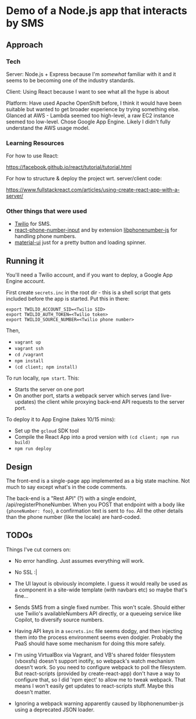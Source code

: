 # Demo of a Node.js app that interacts by SMS

## Approach

### Tech

Server: Node.js + Express because I'm _somewhat_ familiar with it and it seems
to be becoming one of the industry standards.

Client: Using React because I want to see what all the hype is about

Platform: Have used Apache OpenShift before, I think it would have been suitable
but wanted to get broader experience by trying something else. Glanced at AWS -
Lambda seemed too high-level, a raw EC2 instance seemed too low-level. Chose
Google App Engine. Likely I didn't fully understand the AWS usage model.

### Learning Resources

For how to use React:

https://facebook.github.io/react/tutorial/tutorial.html

For how to structure & deploy the project wrt. server/client code:

https://www.fullstackreact.com/articles/using-create-react-app-with-a-server/

### Other things that were used

- [Twilio](https://www.twilio.com/) for SMS.
- [react-phone-number-input](https://github.com/catamphetamine/react-phone-number-input)
  and by extension
  [libphonenumber-js](https://github.com/catamphetamine/libphonenumber-js) for
  handling phone numbers.
- [material-ui](http://www.material-ui.com) just for a pretty button and loading
  spinner.

## Running it

You'll need a Twilio account, and if you want to deploy, a Google App Engine
account.

First create `secrets.inc` in the root dir - this is a shell script that gets
included before the app is started. Put this in there:

    export TWILIO_ACCOUNT_SID=<Twilio SID>
    export TWILIO_AUTH_TOKEN=<Twilio token>
    export TWILIO_SOURCE_NUMBER=<Twilio phone number>

Then,

- `vagrant up`
- `vagrant ssh`
- `cd /vagrant`
- `npm install`
- `(cd client; npm install)`

To run locally, `npm start`. This:

- Starts the server on one port
- On another port, starts a webpack server which serves (and live-updates) the
  client while proxying back-end API requests to the server port.

To deploy it to App Engine (takes 10/15 mins):

- Set up the `gcloud` SDK tool
- Compile the React App into a prod version with `(cd client; npm run build)`
- `npm run deploy`

## Design

The front-end is a single-page app implemented as a big state machine. Not much
to say except what's in the code comments.

The back-end is a "Rest API" (?) with a single endoint,
/api/registerPhoneNumber. When you POST that endpoint with a body like
`{phoneNumber: foo}`, a confirmation text is sent to `foo`. All the other
details than the phone number (like the locale) are hard-coded.

## TODOs

Things I've cut corners on:

- No error handling. Just assumes everything will work.

- No SSL :|

- The UI layout is obviously incomplete. I guess it would really be used as a
  component in a site-wide template (with navbars etc) so maybe that's fine...

- Sends SMS from a single fixed number. This won't scale. Should either use
  Twilio's availableNumbers API directly, or a queueing service like Copilot, to
  diversify source numbers.

- Having API keys in a `secrets.inc` file seems dodgy, and then injecting them
  into the process environment seems even dodgier. Probably the PaaS should have
  some mechanism for doing this more safely.

- I'm using VirtualBox via Vagrant, and VB's shared folder filesystem (vboxsfs)
  doesn't support inotify, so webpack's watch mechanism doesn't work. So you
  need to configure webpack to poll the filesystem. But react-scripts (provided
  by create-react-app) don't have a way to configure that, so I did 'npm eject'
  to allow me to tweak webpack. That means I won't easily get updates to
  react-scripts stuff. Maybe this doesn't matter.

- Ignoring a webpack warning apparently caused by libphonenumber-js using a
  deprecated JSON loader.
